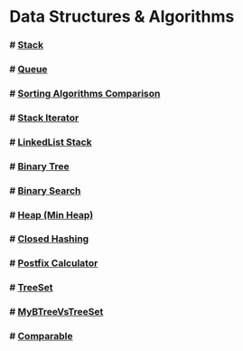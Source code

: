 # Data Structures & Algorithms

### # [Stack](https://gitlab.com/AbdullahHinnawi/datastructuresandalgorithms/-/tree/master/StackProject/src/stackproject)

### # [Queue](https://gitlab.com/AbdullahHinnawi/datastructuresandalgorithms/-/tree/master/QueueProject/src/queueproject)

### # [Sorting Algorithms Comparison](https://gitlab.com/AbdullahHinnawi/datastructuresandalgorithms/-/tree/master/3.LajittelualgoritmienMittaus)

### # [Stack Iterator](https://gitlab.com/AbdullahHinnawi/datastructuresandalgorithms/-/tree/master/5.StackIterator/src/stackiterator)

### # [LinkedList Stack](https://gitlab.com/AbdullahHinnawi/datastructuresandalgorithms/-/tree/master/6.LinkedListStack/src/stackproject)

### # [Binary Tree](https://gitlab.com/AbdullahHinnawi/datastructuresandalgorithms/-/tree/master/BTree/src/btree)

### # [Binary Search](https://gitlab.com/AbdullahHinnawi/datastructuresandalgorithms/-/tree/master/BinarySearch/src/binarysearch)

### # [Heap (Min Heap)](https://gitlab.com/AbdullahHinnawi/datastructuresandalgorithms/-/tree/master/Heap/src/heap)

### # [Closed Hashing](https://gitlab.com/AbdullahHinnawi/datastructuresandalgorithms/-/tree/master/ClosedHashing/src/closedhashing)

### # [Postfix Calculator](https://gitlab.com/AbdullahHinnawi/datastructuresandalgorithms/-/tree/master/PostfixCalculator/src)

### # [TreeSet](https://gitlab.com/AbdullahHinnawi/datastructuresandalgorithms/-/tree/master/TreeSet/src/treeset)

### # [MyBTreeVsTreeSet](https://gitlab.com/AbdullahHinnawi/datastructuresandalgorithms/-/tree/master/MyBTreeVsTreeSet/src/)

### # [Comparable](https://gitlab.com/AbdullahHinnawi/datastructuresandalgorithms/-/tree/master/Comparable/src/usingjcapi)